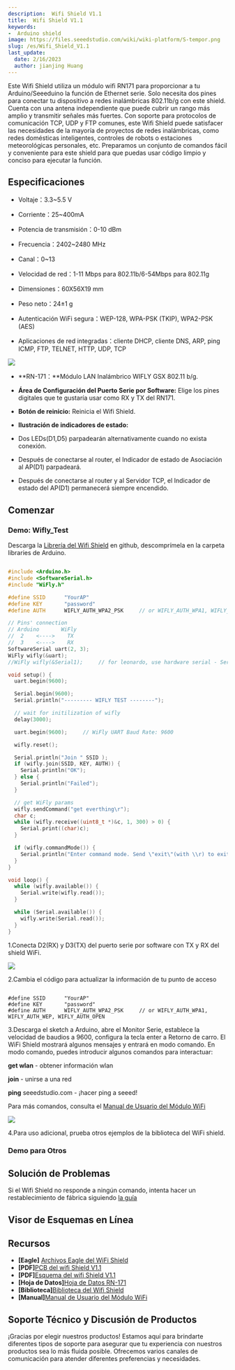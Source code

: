 ```yaml
---
description:  Wifi Shield V1.1
title:  Wifi Shield V1.1
keywords:
-  Arduino shield
image: https://files.seeedstudio.com/wiki/wiki-platform/S-tempor.png
slug: /es/Wifi_Shield_V1.1
last_update:
  date: 2/16/2023
  author: jianjing Huang
---
```


<!-- ---
name:  Wifi Shield V1.1‏‎
category: Discontinued
bzurl:
oldwikiname: Wifi_Shield_V1.1‏‎
prodimagename:
bzprodimageurl:
surveyurl: https://www.research.net/r/Wifi_Shield_V1-1
sku:
tags:
--- -->

Este Wifi Shield utiliza un módulo wifi RN171 para proporcionar a tu Arduino/Seeeduino la función de Ethernet serie. Solo necesita dos pines para conectar tu dispositivo a redes inalámbricas 802.11b/g con este shield. Cuenta con una antena independiente que puede cubrir un rango más amplio y transmitir señales más fuertes. Con soporte para protocolos de comunicación TCP, UDP y FTP comunes, este Wifi Shield puede satisfacer las necesidades de la mayoría de proyectos de redes inalámbricas, como redes domésticas inteligentes, controles de robots o estaciones meteorológicas personales, etc. Preparamos un conjunto de comandos fácil y conveniente para este shield para que puedas usar código limpio y conciso para ejecutar la función.

## Especificaciones ##

- Voltaje：3.3~5.5 V

- Corriente：25~400mA

- Potencia de transmisión：0-10 dBm

- Frecuencia：2402~2480 MHz

- Canal：0~13

- Velocidad de red：1-11 Mbps para 802.11b/6-54Mbps para 802.11g

- Dimensiones：60X56X19 mm

- Peso neto：24±1 g

- Autenticación WiFi segura：WEP-128, WPA-PSK (TKIP), WPA2-PSK (AES)

- Aplicaciones de red integradas：cliente DHCP, cliente DNS, ARP, ping ICMP, FTP, TELNET, HTTP, UDP, TCP

![](https://files.seeedstudio.com/wiki/Wifi_Shield_V1.1/img/WIFI_Shield_Interface_Function.jpg)

- **RN-171：**Módulo LAN Inalámbrico WIFLY GSX 802.11 b/g.

- **Área de Configuración del Puerto Serie por Software:** Elige los pines digitales que te gustaría usar como RX y TX del RN171.

- **Botón de reinicio:** Reinicia el Wifi Shield.

- **Ilustración de indicadores de estado:**
- Dos LEDs(D1,D5) parpadearán alternativamente cuando no exista conexión.

- Después de conectarse al router, el Indicador de estado de Asociación al AP(D1) parpadeará.

- Después de conectarse al router y al Servidor TCP, el Indicador de estado del AP(D1) permanecerá siempre encendido.

## Comenzar ##

### Demo: Wifly_Test ###

Descarga la [Librería del Wifi Shield](https://github.com/Seeed-Studio/WiFi_Shield) en github, descomprímela en la carpeta libraries de Arduino.

```cpp

#include <Arduino.h>
#include <SoftwareSerial.h>
#include "WiFly.h"

#define SSID      "YourAP"
#define KEY       "password"
#define AUTH      WIFLY_AUTH_WPA2_PSK     // or WIFLY_AUTH_WPA1, WIFLY_AUTH_WEP, WIFLY_AUTH_OPEN

// Pins' connection
// Arduino       WiFly
//  2    <---->    TX
//  3    <---->    RX
SoftwareSerial uart(2, 3);
WiFly wifly(&uart);
//WiFly wifly(&Serial1);     // for leonardo, use hardware serial - Serial1

void setup() {
  uart.begin(9600);

  Serial.begin(9600);
  Serial.println("--------- WIFLY TEST --------");

  // wait for initilization of wifly
  delay(3000);

  uart.begin(9600);     // WiFly UART Baud Rate: 9600

  wifly.reset();

  Serial.println("Join " SSID );
  if (wifly.join(SSID, KEY, AUTH)) {
    Serial.println("OK");
  } else {
    Serial.println("Failed");
  }

  // get WiFly params
  wifly.sendCommand("get everthing\r");
  char c;
  while (wifly.receive((uint8_t *)&c, 1, 300) > 0) {
    Serial.print((char)c);
  }

  if (wifly.commandMode()) {
    Serial.println("Enter command mode. Send \"exit\"(with \\r) to exit command mode");
  }
}

void loop() {
  while (wifly.available()) {
    Serial.write(wifly.read());
  }

  while (Serial.available()) {
    wifly.write(Serial.read());
  }
}

```

1.Conecta D2(RX) y D3(TX) del puerto serie por software con TX y RX del shield WiFi.

![](https://files.seeedstudio.com/wiki/Wifi_Shield_V1.1/img/WIFI_Shield_UART.jpg)

2.Cambia el código para actualizar la información de tu punto de acceso

```

#define SSID      "YourAP"
#define KEY       "password"
#define AUTH      WIFLY_AUTH_WPA2_PSK     // or WIFLY_AUTH_WPA1, WIFLY_AUTH_WEP, WIFLY_AUTH_OPEN

```

3.Descarga el sketch a Arduino, abre el Monitor Serie, establece la velocidad de baudios a 9600, configura la tecla enter a Retorno de carro. El WiFi Shield mostrará algunos mensajes y entrará en modo comando. En modo comando, puedes introducir algunos comandos para interactuar:

  **get wlan** - obtener información wlan

  **join** - unirse a una red

 **ping** seeedstudio.com - ¡hacer ping a seeed!

  Para más comandos, consulta el [Manual de Usuario del Módulo WiFi](https://files.seeedstudio.com/wiki/Wifi_Shield_V1.1/res/WiFly-RN-UM.pdf)

  ![](https://files.seeedstudio.com/wiki/Wifi_Shield_V1.1/img/Wi-Fi_Info.png)

4.Para uso adicional, prueba otros ejemplos de la biblioteca del WiFi shield.

### Demo para Otros ###

## Solución de Problemas ##

Si el Wifi Shield no responde a ningún comando, intenta hacer un restablecimiento de fábrica siguiendo [la guía](https://seeeddoc.github.io/Wifly_171_troubleshooting/)

## Visor de Esquemas en Línea

<div className="altium-ecad-viewer" data-project-src="https://files.seeedstudio.com/wiki/Wifi_Shield_V1.1/res/WIFI_Shield_Eagle_Files.zip" style={{borderRadius: '0px 0px 4px 4px', height: 500, borderStyle: 'solid', borderWidth: 1, borderColor: 'rgb(241, 241, 241)', overflow: 'hidden', maxWidth: 1280, maxHeight: 700, boxSizing: 'border-box'}}>
</div>

## Recursos ##

- **[Eagle]** [Archivos Eagle del WiFi Shield](https://files.seeedstudio.com/wiki/Wifi_Shield_V1.1/res/WIFI_Shield_Eagle_Files.zip)
- **[PDF]**[PCB del wifi Shield V1.1](https://files.seeedstudio.com/wiki/Wifi_Shield_V1.1/res/wifi%20Shield%20V1.1.pdf)
- **[PDF]**[Esquema del wifi Shield V1.1](https://files.seeedstudio.com/wiki/Wifi_Shield_V1.1/res/wifi%20Shield%20V1.1%20SCH.pdf)
- **[Hoja de Datos]**[Hoja de Datos RN-171](https://files.seeedstudio.com/wiki/Wifi_Shield_V1.1/res/WiFly-RN-171.pdf)
- **[Biblioteca]**[Biblioteca del Wifi Shield](https://github.com/Seeed-Studio/WiFi_Shield)
- **[Manual]**[Manual de Usuario del Módulo WiFi](https://files.seeedstudio.com/wiki/Wifi_Shield_V1.1/res/WiFly-RN-UM.pdf)

## Soporte Técnico y Discusión de Productos

¡Gracias por elegir nuestros productos! Estamos aquí para brindarte diferentes tipos de soporte para asegurar que tu experiencia con nuestros productos sea lo más fluida posible. Ofrecemos varios canales de comunicación para atender diferentes preferencias y necesidades.

<div class="button_tech_support_container">
<a href="https://forum.seeedstudio.com/" class="button_forum"></a> 
<a href="https://www.seeedstudio.com/contacts" class="button_email"></a>
</div>

<div class="button_tech_support_container">
<a href="https://discord.gg/eWkprNDMU7" class="button_discord"></a> 
<a href="https://github.com/Seeed-Studio/wiki-documents/discussions/69" class="button_discussion"></a>
</div>
